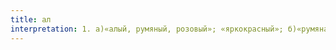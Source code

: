 ```yaml
---
title: ал
interpretation: 1. а)«алый, румяный, розовый»; «яркокрасный»; б)«румяна» (для лица); в)«румянец; краснота»; г)«состояние; положение; обстоятельства»; д)«вид, манера»; е) «силы, мочь»; 2. ср. ал (хал) а)«родинка, родимое пятно»
---
```

